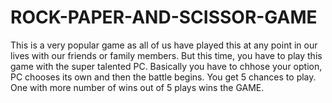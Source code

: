 # ROCK-PAPER-AND-SCISSOR-GAME
This is a very popular game as all of us have played this at any point in our lives with our friends or family members. But this time, you have to play this game with the super talented PC. Basically you have to chhose your option, PC chooses its own and then the battle begins. You get 5 chances to play. One with more number of wins out of 5 plays wins the GAME.
